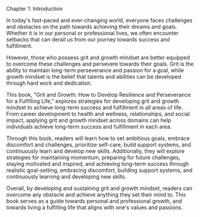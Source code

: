 Chapter 1: Introduction

In today's fast-paced and ever-changing world, everyone faces challenges and obstacles on the path towards achieving their dreams and goals. Whether it is in our personal or professional lives, we often encounter setbacks that can derail us from our journey towards success and fulfillment.

However, those who possess grit and growth mindset are better equipped to overcome these challenges and persevere towards their goals. Grit is the ability to maintain long-term perseverance and passion for a goal, while growth mindset is the belief that talents and abilities can be developed through hard work and dedication.

This book, "Grit and Growth: How to Develop Resilience and Perseverance for a Fulfilling Life," explores strategies for developing grit and growth mindset to achieve long-term success and fulfillment in all areas of life. From career development to health and wellness, relationships, and social impact, applying grit and growth mindset across domains can help individuals achieve long-term success and fulfillment in each area.

Through this book, readers will learn how to set ambitious goals, embrace discomfort and challenges, prioritize self-care, build support systems, and continuously learn and develop new skills. Additionally, they will explore strategies for maintaining momentum, preparing for future challenges, staying motivated and inspired, and achieving long-term success through realistic goal-setting, embracing discomfort, building support systems, and continuously learning and developing new skills.

Overall, by developing and sustaining grit and growth mindset, readers can overcome any obstacle and achieve anything they set their mind to. This book serves as a guide towards personal and professional growth, and towards living a fulfilling life that aligns with one's values and passions.
